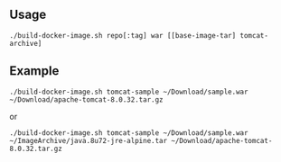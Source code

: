 Usage
-----

    ./build-docker-image.sh repo[:tag] war [[base-image-tar] tomcat-archive]

Example
------

    ./build-docker-image.sh tomcat-sample ~/Download/sample.war ~/Download/apache-tomcat-8.0.32.tar.gz

or

    ./build-docker-image.sh tomcat-sample ~/Download/sample.war ~/ImageArchive/java.8u72-jre-alpine.tar ~/Download/apache-tomcat-8.0.32.tar.gz
